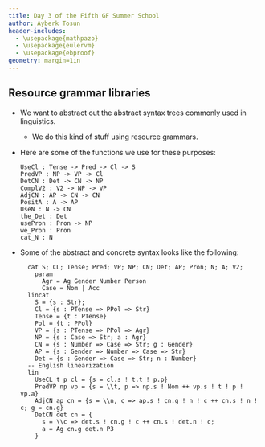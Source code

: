 ```yaml
---
title: Day 3 of the Fifth GF Summer School
author: Ayberk Tosun
header-includes:
  - \usepackage{mathpazo}
  - \usepackage{eulervm}
  - \usepackage{ebproof}
geometry: margin=1in
---
```


## Resource grammar libraries

* We want to abstract out the abstract syntax trees commonly used in
  linguistics.
  - We do this kind of stuff using resource grammars.

* Here are some of the functions we use for these purposes:

    ```GF
    UseCl : Tense -> Pred -> Cl -> S
    PredVP : NP -> VP -> Cl
    DetCN : Det -> CN -> NP
    ComplV2 : V2 -> NP -> VP
    AdjCN : AP -> CN -> CN
    PositA : A -> AP
    UseN : N -> CN
    the_Det : Det
    usePron : Pron -> NP
    we_Pron : Pron
    cat_N : N
    ```

* Some of the abstract and concrete syntax looks like the following: 

    ```GF
      cat S; CL; Tense; Pred; VP; NP; CN; Det; AP; Pron; N; A; V2;
        param
          Agr = Ag Gender Number Person
          Case = Nom | Acc
      lincat
        S = {s : Str};
        Cl = {s : PTense => PPol => Str}
        Tense = {t : PTense}
        Pol = {t : PPol}
        VP = {s : PTense => PPol => Agr}
        NP = {s : Case => Str; a : Agr}
        CN = {s : Number => Case => Str; g : Gender}
        AP = {s : Gender => Number => Case => Str}
        Det = {s : Gender => Case => Str; n : Number}
      -- English linearization
      lin
        UseCL t p cl = {s = cl.s ! t.t ! p.p}
        PredVP np vp = {s = \\t, p => np.s ! Nom ++ vp.s ! t ! p ! vp.a}
        AdjCN ap cn = {s = \\n, c => ap.s ! cn.g ! n ! c ++ cn.s ! n ! c; g = cn.g}
        DetCN det cn = {
          s = \\c => det.s ! cn.g ! c ++ cn.s ! det.n ! c;
          a = Ag cn.g det.n P3
        }
    ```
